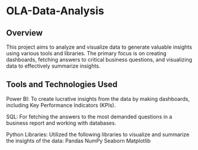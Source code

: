 # OLA-Data-Analysis
## Overview
This project aims to analyze and visualize data to generate valuable insights using various tools and libraries. The primary focus is on creating dashboards, fetching answers to critical business questions, and visualizing data to effectively summarize insights.

## Tools and Technologies Used
 Power BI: To create lucrative insights from the data by making dashboards, including Key Performance Indicators (KPIs).

 SQL: For fetching the answers to the most demanded questions in a business report and working with databases.

 Python Libraries: Utilized the following libraries to visualize and summarize the insights of the data:
Pandas
NumPy
Seaborn
Matplotlib
